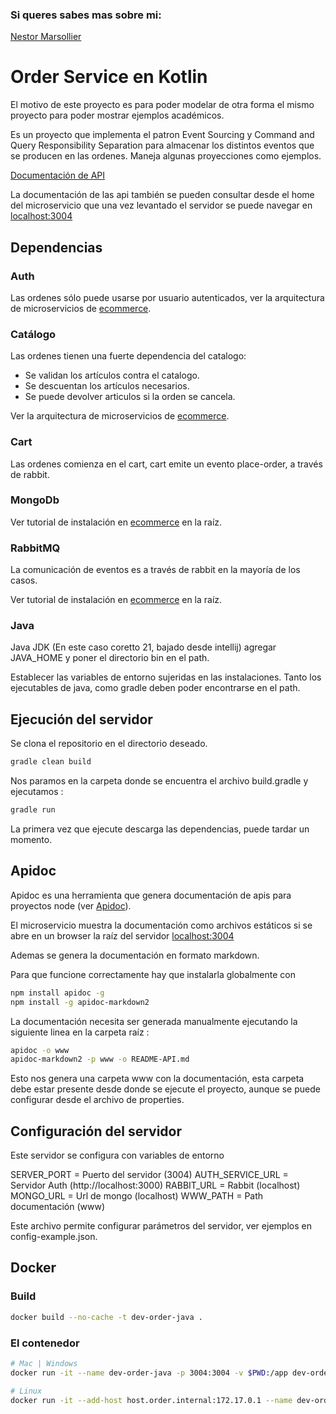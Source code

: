 ### Si queres sabes mas sobre mi:
[Nestor Marsollier](https://github.com/nmarsollier/profile)

# Order Service en Kotlin

El motivo de este proyecto es para poder modelar de otra forma el mismo proyecto para poder mostrar ejemplos académicos.

Es un proyecto que implementa el patron Event Sourcing y Command and Query Responsibility Separation para almacenar los distintos eventos que se producen en las ordenes. Maneja algunas proyecciones como ejemplos.

[Documentación de API](./README-API.md)

La documentación de las api también se pueden consultar desde el home del microservicio
que una vez levantado el servidor se puede navegar en [localhost:3004](http://localhost:3004/)

## Dependencias

### Auth

Las ordenes sólo puede usarse por usuario autenticados, ver la arquitectura de microservicios de [ecommerce](https://github.com/nmarsollier/ecommerce).

### Catálogo

Las ordenes tienen una fuerte dependencia del catalogo:

- Se validan los artículos contra el catalogo.
- Se descuentan los artículos necesarios.
- Se puede devolver articulos si la orden se cancela.

Ver la arquitectura de microservicios de [ecommerce](https://github.com/nmarsollier/ecommerce).

### Cart

Las ordenes comienza en el cart, cart emite un evento place-order, a través de rabbit.

### MongoDb

Ver tutorial de instalación en [ecommerce](https://github.com/nmarsollier/ecommerce) en la raíz.

### RabbitMQ

La comunicación de eventos es a través de rabbit en la mayoría de los casos.

Ver tutorial de instalación en [ecommerce](https://github.com/nmarsollier/ecommerce) en la raíz.

### Java

Java JDK (En este caso coretto 21, bajado desde intellij) agregar JAVA_HOME y poner el directorio bin en el path.

Establecer las variables de entorno sujeridas en las instalaciones.
Tanto los ejecutables de java, como gradle deben poder encontrarse en el path.

## Ejecución del servidor

Se clona el repositorio en el directorio deseado.

```bash
gradle clean build
```

Nos paramos en la carpeta donde se encuentra el archivo build.gradle y ejecutamos :

```bash
gradle run
```

La primera vez que ejecute descarga las dependencias, puede tardar un momento.

## Apidoc

Apidoc es una herramienta que genera documentación de apis para proyectos node (ver [Apidoc](http://apidocjs.com/)).

El microservicio muestra la documentación como archivos estáticos si se abre en un browser la raíz del servidor [localhost:3004](http://localhost:3004/)

Ademas se genera la documentación en formato markdown.

Para que funcione correctamente hay que instalarla globalmente con

```bash
npm install apidoc -g
npm install -g apidoc-markdown2
```

La documentación necesita ser generada manualmente ejecutando la siguiente linea en la carpeta raíz :

```bash
apidoc -o www
apidoc-markdown2 -p www -o README-API.md
```

Esto nos genera una carpeta www con la documentación, esta carpeta debe estar presente desde donde se ejecute el proyecto, aunque se puede configurar desde el archivo de properties.

## Configuración del servidor

Este servidor se configura con variables de entorno

SERVER_PORT = Puerto del servidor (3004)
AUTH_SERVICE_URL = Servidor Auth (http://localhost:3000)
RABBIT_URL = Rabbit (localhost)
MONGO_URL = Url de mongo (localhost)
WWW_PATH = Path documentación (www)

Este archivo permite configurar parámetros del servidor, ver ejemplos en config-example.json.

## Docker

### Build

```bash
docker build --no-cache -t dev-order-java .
```

### El contenedor

```bash
# Mac | Windows
docker run -it --name dev-order-java -p 3004:3004 -v $PWD:/app dev-order-java

# Linux
docker run -it --add-host host.order.internal:172.17.0.1 --name dev-order-java -p 3004:3004 -v $PWD:/app dev-order-java
```
